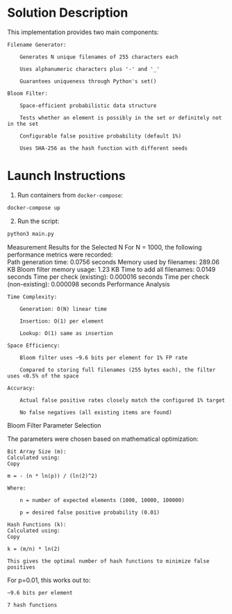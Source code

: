 # Solution Description

This implementation provides two main components:

    Filename Generator:

        Generates N unique filenames of 255 characters each

        Uses alphanumeric characters plus '-' and '_'

        Guarantees uniqueness through Python's set()

    Bloom Filter:

        Space-efficient probabilistic data structure

        Tests whether an element is possibly in the set or definitely not in the set

        Configurable false positive probability (default 1%)

        Uses SHA-256 as the hash function with different seeds

# Launch Instructions

1. Run containers from `docker-compose`:

```sh
docker-compose up
```
2. Run the script:

```sh   
python3 main.py
```

Measurement Results for the Selected N
For N = 1000, the following performance metrics were recorded:  
Path generation time: 0.0756 seconds
Memory used by filenames: 289.06 KB
Bloom filter memory usage: 1.23 KB
Time to add all filenames: 0.0149 seconds
Time per check (existing): 0.000016 seconds
Time per check (non-existing): 0.000098 seconds
Performance Analysis

    Time Complexity:

        Generation: O(N) linear time

        Insertion: O(1) per element

        Lookup: O(1) same as insertion

    Space Efficiency:

        Bloom filter uses ~9.6 bits per element for 1% FP rate

        Compared to storing full filenames (255 bytes each), the filter uses <0.5% of the space

    Accuracy:

        Actual false positive rates closely match the configured 1% target

        No false negatives (all existing items are found)

Bloom Filter Parameter Selection

The parameters were chosen based on mathematical optimization:

    Bit Array Size (m):
    Calculated using:
    Copy

    m = - (n * ln(p)) / (ln(2)^2)

    Where:

        n = number of expected elements (1000, 10000, 100000)

        p = desired false positive probability (0.01)

    Hash Functions (k):
    Calculated using:
    Copy

    k = (m/n) * ln(2)

    This gives the optimal number of hash functions to minimize false positives

For p=0.01, this works out to:

    ~9.6 bits per element

    7 hash functions